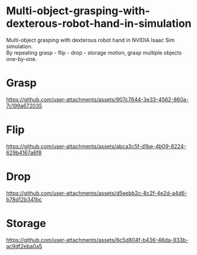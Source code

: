 # Multi-object-grasping-with-dexterous-robot-hand-in-simulation
Multi-object grasping with dexterous robot hand in NVIDIA Isaac Sim simulation.  
By repeating grasp - flip - drop - storage motion, grasp multiple objects one-by-one.

# Grasp  


https://github.com/user-attachments/assets/907c7644-3e33-4562-860a-7c199a672035


# Flip  


https://github.com/user-attachments/assets/abca3c5f-d1be-4b09-8224-629b4167a6f8


# Drop  


https://github.com/user-attachments/assets/d5eebb2c-8c2f-4e2d-a4d6-b78d12b341bc


# Storage  


https://github.com/user-attachments/assets/6c5d804f-b436-46da-933b-ac9df2eba0a5


